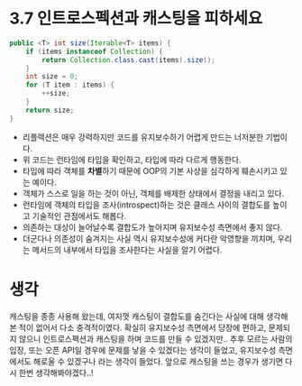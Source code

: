 # 3.7 인트로스펙션과 캐스팅을 피하세요
```java
public <T> int size(Iterable<T> items) {
    if (items instanceof Collection) {
        return Collection.class.cast(items).size();
    }    
    int size = 0;
    for (T item : items) {
        ++size;
    }
    return size;
}
```
- 리플렉션은 매우 강력하지만 코드를 유지보수하기 어렵게 만드는 너저분한 기법이다.
- 위 코드는 런타임에 타입을 확인하고, 타입에 따라 다르게 행동한다.
- 타입에 따라 객체를 **차별**하기 때문에 OOP의 기본 사상을 심각하게 훼손시키고 있는 예이다.
- 객체가 스스로 일을 하는 것이 아닌, 객체를 배제한 상태에서 결정을 내리고 있다.
- 런타임에 객체의 타입을 조사(introspect)하는 것은 클래스 사이의 결합도를 높이고 기술적인 관점에서도 해롭다.
- 의존하는 대상이 늘어날수록 결합도가 높아지며 유지보수성 측면에서 좋지 않다.
- 더군다나 의존성이 숨겨지는 사실 역시 유지보수성에 커다란 악영향을 끼치며, 우리는 메서드의 내부에서 타입을 조사한다는 사실을 알기 어렵다.

# 생각
캐스팅을 종종 사용해 왔는데, 여지껏 캐스팅이 결합도를 숨긴다는 사실에 대해 생각해본 적이 없어서 다소 충격적이였다.
확실히 유지보수성 측면에서 당장에 편하고, 문제되지 않으니 인트로스펙션과 캐스팅을 하며 코드를 만들 수 있겠지만.. 추후 모르는 사람의 입장, 또는 오픈 API일 경우에 문제를 낳을 수 있겠다는 생각이 들었고, 유지보수성 측면에서도 해로울 수 있겠구나 라는 생각이 들었다. 앞으로 캐스팅을 쓰는 경우가 생기면 다시 한번 생각해봐야겠다..!